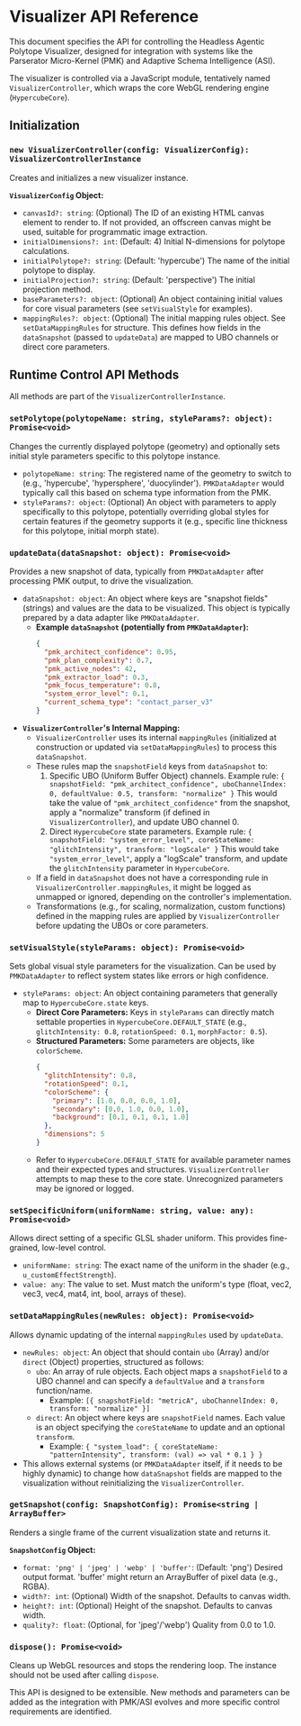 # Visualizer API Reference

This document specifies the API for controlling the Headless Agentic Polytope Visualizer, designed for integration with systems like the Parserator Micro-Kernel (PMK) and Adaptive Schema Intelligence (ASI).

The visualizer is controlled via a JavaScript module, tentatively named `VisualizerController`, which wraps the core WebGL rendering engine (`HypercubeCore`).

## Initialization

### `new VisualizerController(config: VisualizerConfig): VisualizerControllerInstance`

Creates and initializes a new visualizer instance.

**`VisualizerConfig` Object:**

*   `canvasId?: string`: (Optional) The ID of an existing HTML canvas element to render to. If not provided, an offscreen canvas might be used, suitable for programmatic image extraction.
*   `initialDimensions?: int`: (Default: 4) Initial N-dimensions for polytope calculations.
*   `initialPolytope?: string`: (Default: 'hypercube') The name of the initial polytope to display.
*   `initialProjection?: string`: (Default: 'perspective') The initial projection method.
*   `baseParameters?: object`: (Optional) An object containing initial values for core visual parameters (see `setVisualStyle` for examples).
*   `mappingRules?: object`: (Optional) The initial mapping rules object. See `setDataMappingRules` for structure. This defines how fields in the `dataSnapshot` (passed to `updateData`) are mapped to UBO channels or direct core parameters.

## Runtime Control API Methods

All methods are part of the `VisualizerControllerInstance`.

### `setPolytope(polytopeName: string, styleParams?: object): Promise<void>`
Changes the currently displayed polytope (geometry) and optionally sets initial style parameters specific to this polytope instance.

*   `polytopeName: string`: The registered name of the geometry to switch to (e.g., 'hypercube', 'hypersphere', 'duocylinder'). `PMKDataAdapter` would typically call this based on schema type information from the PMK.
*   `styleParams?: object`: (Optional) An object with parameters to apply specifically to this polytope, potentially overriding global styles for certain features if the geometry supports it (e.g., specific line thickness for this polytope, initial morph state).

### `updateData(dataSnapshot: object): Promise<void>`
Provides a new snapshot of data, typically from `PMKDataAdapter` after processing PMK output, to drive the visualization.

*   `dataSnapshot: object`: An object where keys are "snapshot fields" (strings) and values are the data to be visualized. This object is typically prepared by a data adapter like `PMKDataAdapter`.
    *   **Example `dataSnapshot` (potentially from `PMKDataAdapter`):**
        ```json
        {
          "pmk_architect_confidence": 0.95,
          "pmk_plan_complexity": 0.7,
          "pmk_active_nodes": 42,
          "pmk_extractor_load": 0.3,
          "pmk_focus_temperature": 0.8,
          "system_error_level": 0.1,
          "current_schema_type": "contact_parser_v3"
        }
        ```
*   **`VisualizerController`'s Internal Mapping:**
    *   `VisualizerController` uses its internal `mappingRules` (initialized at construction or updated via `setDataMappingRules`) to process this `dataSnapshot`.
    *   These rules map the `snapshotField` keys from `dataSnapshot` to:
        1.  Specific UBO (Uniform Buffer Object) channels. Example rule:
            `{ snapshotField: "pmk_architect_confidence", uboChannelIndex: 0, defaultValue: 0.5, transform: "normalize" }`
            This would take the value of `"pmk_architect_confidence"` from the snapshot, apply a "normalize" transform (if defined in `VisualizerController`), and update UBO channel 0.
        2.  Direct `HypercubeCore` state parameters. Example rule:
            `{ snapshotField: "system_error_level", coreStateName: "glitchIntensity", transform: "logScale" }`
            This would take `"system_error_level"`, apply a "logScale" transform, and update the `glitchIntensity` parameter in `HypercubeCore`.
    *   If a field in `dataSnapshot` does not have a corresponding rule in `VisualizerController.mappingRules`, it might be logged as unmapped or ignored, depending on the controller's implementation.
    *   Transformations (e.g., for scaling, normalization, custom functions) defined in the mapping rules are applied by `VisualizerController` before updating the UBOs or core parameters.

### `setVisualStyle(styleParams: object): Promise<void>`
Sets global visual style parameters for the visualization. Can be used by `PMKDataAdapter` to reflect system states like errors or high confidence.

*   `styleParams: object`: An object containing parameters that generally map to `HypercubeCore.state` keys.
    *   **Direct Core Parameters:** Keys in `styleParams` can directly match settable properties in `HypercubeCore.DEFAULT_STATE` (e.g., `glitchIntensity: 0.8`, `rotationSpeed: 0.1`, `morphFactor: 0.5`).
    *   **Structured Parameters:** Some parameters are objects, like `colorScheme`.
        ```json
        {
          "glitchIntensity": 0.8,
          "rotationSpeed": 0.1,
          "colorScheme": {
            "primary": [1.0, 0.0, 0.0, 1.0],
            "secondary": [0.0, 1.0, 0.0, 1.0],
            "background": [0.1, 0.1, 0.1, 1.0]
          },
          "dimensions": 5
        }
        ```
    *   Refer to `HypercubeCore.DEFAULT_STATE` for available parameter names and their expected types and structures. `VisualizerController` attempts to map these to the core state. Unrecognized parameters may be ignored or logged.

### `setSpecificUniform(uniformName: string, value: any): Promise<void>`
Allows direct setting of a specific GLSL shader uniform. This provides fine-grained, low-level control.

*   `uniformName: string`: The exact name of the uniform in the shader (e.g., `u_customEffectStrength`).
*   `value: any`: The value to set. Must match the uniform's type (float, vec2, vec3, vec4, mat4, int, bool, arrays of these).

### `setDataMappingRules(newRules: object): Promise<void>`
Allows dynamic updating of the internal `mappingRules` used by `updateData`.

*   `newRules: object`: An object that should contain `ubo` (Array) and/or `direct` (Object) properties, structured as follows:
    *   `ubo`: An array of rule objects. Each object maps a `snapshotField` to a UBO channel and can specify a `defaultValue` and a `transform` function/name.
        *   Example: `[{ snapshotField: "metricA", uboChannelIndex: 0, transform: "normalize" }]`
    *   `direct`: An object where keys are `snapshotField` names. Each value is an object specifying the `coreStateName` to update and an optional `transform`.
        *   Example: `{ "system_load": { coreStateName: "patternIntensity", transform: (val) => val * 0.1 } }`
*   This allows external systems (or `PMKDataAdapter` itself, if it needs to be highly dynamic) to change how `dataSnapshot` fields are mapped to the visualization without reinitializing the `VisualizerController`.

### `getSnapshot(config: SnapshotConfig): Promise<string | ArrayBuffer>`
Renders a single frame of the current visualization state and returns it.

**`SnapshotConfig` Object:**

*   `format: 'png' | 'jpeg' | 'webp' | 'buffer'`: (Default: 'png') Desired output format. 'buffer' might return an ArrayBuffer of pixel data (e.g., RGBA).
*   `width?: int`: (Optional) Width of the snapshot. Defaults to canvas width.
*   `height?: int`: (Optional) Height of the snapshot. Defaults to canvas width.
*   `quality?: float`: (Optional, for 'jpeg'/'webp') Quality from 0.0 to 1.0.

### `dispose(): Promise<void>`
Cleans up WebGL resources and stops the rendering loop. The instance should not be used after calling `dispose`.

This API is designed to be extensible. New methods and parameters can be added as the integration with PMK/ASI evolves and more specific control requirements are identified.
